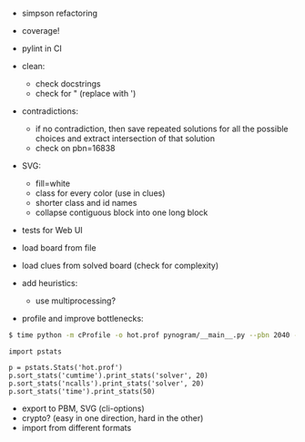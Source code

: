 - simpson refactoring
- coverage!
- pylint in CI
- clean:
  - check docstrings
  - check for " (replace with ')

- contradictions:
  - if no contradiction, then save repeated solutions
    for all the possible choices and extract intersection
    of that solution
  - check on pbn=16838

- SVG:
  - fill=white
  - class for every color (use in clues)
  - shorter class and id names
  - collapse contiguous block into one long block

- tests for Web UI
- load board from file
- load clues from solved board (check for complexity)
- add heuristics:
  - use multiprocessing?

- profile and improve bottlenecks:

```bash
$ time python -m cProfile -o hot.prof pynogram/__main__.py --pbn 2040 --draw-final
```

```
import pstats

p = pstats.Stats('hot.prof')
p.sort_stats('cumtime').print_stats('solver', 20)
p.sort_stats('ncalls').print_stats('solver', 20)
p.sort_stats('time').print_stats(50)
```

- export to PBM, SVG (cli-options)
- crypto? (easy in one direction, hard in the other)
- import from different formats
